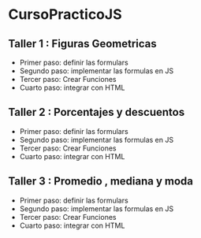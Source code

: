# CursoPracticoJS

## Taller 1 : Figuras Geometricas 

- Primer paso: definir las formulars
- Segundo paso: implementar las formulas en JS
- Tercer paso: Crear Funciones
- Cuarto paso: integrar con HTML

## Taller 2 : Porcentajes y descuentos 

- Primer paso: definir las formulars
- Segundo paso: implementar las formulas en JS
- Tercer paso: Crear Funciones
- Cuarto paso: integrar con HTML

## Taller 3 : Promedio , mediana y moda

- Primer paso: definir las formulars
- Segundo paso: implementar las formulas en JS
- Tercer paso: Crear Funciones
- Cuarto paso: integrar con HTML

